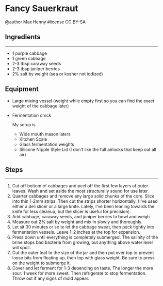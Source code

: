 # Fancy Sauerkraut
@author Max Henny #license CC BY-SA 





## Ingredients
----
* 1 purple cabbage
* 1 green cabbage
* 2-3 tbsp caraway seeds
* 2-3 tbsp juniper berries
* 2% salt by weight (sea or kosher not iodized)

## Equipment
* Large mixing vessel (weight while empty first so you can find the exact weight of the cabbage later)
* Fermentation crock
    
    My setup is

    * Wide mouth mason laters
    * Kitchen Scale
    * Glass fermentation weights
    * Silicone Nipple Style Lid (I don't like the full airlocks that keep out all air) 



## Steps
----
1. Cut off bottom of cabbages and peel off the first few layers of outer leaves. Wash and set aside the most structurally sound for use later.
2. Quarter cabbages and remove any large solid chunks of the core. Slice into thin 1-2mm strips. Then cut the strips shorter horizontally. (I've used either a deli slicer or a large knife. Lately, I've been leaning towards the knife for less cleanup, but the slicer is useful for precision).
3. Add cabbage, caraway seeds, and juniper berries to bowl and weigh
4. Measure out 2% salt by weight and mix in slowly and thoroughly.
5. Let sit 30 minutes or so to let the cabbage sweat, then pack tightly into fermentation vessels. Leave 1-2 inches at the top for expansion. 
6. Press down until everything is completely submerged. The salinity of the brine stops bad bacteria from growing, but anything above water level will spoil.
7. Cut the outer leaf to the size of the jar and then put over top to prevent loose bits from floating up, then top with glass weight. Be sure to press on the weight to submerge it.
8. Cover and let ferment for 1-3 depending on taste. The longer the more sour. 1 week for more sweet. Then refrigerate to stop fermentation. Throw out if any signs of mold appear.


